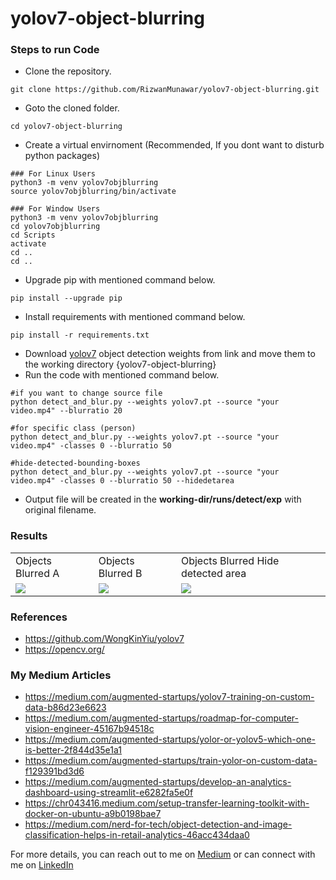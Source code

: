 # yolov7-object-blurring

### Steps to run Code
- Clone the repository.
```
git clone https://github.com/RizwanMunawar/yolov7-object-blurring.git
```
- Goto the cloned folder.
```
cd yolov7-object-blurring
```
- Create a virtual envirnoment (Recommended, If you dont want to disturb python packages)
```
### For Linux Users
python3 -m venv yolov7objblurring
source yolov7objblurring/bin/activate

### For Window Users
python3 -m venv yolov7objblurring
cd yolov7objblurring
cd Scripts
activate
cd ..
cd ..
```
- Upgrade pip with mentioned command below.
```
pip install --upgrade pip
```
- Install requirements with mentioned command below.
```
pip install -r requirements.txt
```
- Download [yolov7](https://github.com/WongKinYiu/yolov7/releases/download/v0.1/yolov7.pt) object detection weights from link and move them to the working directory {yolov7-object-blurring}
- Run the code with mentioned command below.
```
#if you want to change source file
python detect_and_blur.py --weights yolov7.pt --source "your video.mp4" --blurratio 20

#for specific class (person)
python detect_and_blur.py --weights yolov7.pt --source "your video.mp4" -classes 0 --blurratio 50

#hide-detected-bounding-boxes
python detect_and_blur.py --weights yolov7.pt --source "your video.mp4" -classes 0 --blurratio 50 --hidedetarea
```
- Output file will be created in the <b>working-dir/runs/detect/exp</b> with original filename.

### Results
<table>
  <tr>
    <td>Objects Blurred A</td>
    <td>Objects Blurred B</td>
    <td>Objects Blurred Hide detected area</td>
  </tr>
  <tr>
    <td><img src="https://user-images.githubusercontent.com/62513924/186101334-1de03f51-9f64-41fd-b488-b77eb949865d.png"></td>
    <td><img src="https://user-images.githubusercontent.com/62513924/186101348-3b06d516-5507-4548-8efa-9b55564a75fe.png"></td>
    <td><img src="https://user-images.githubusercontent.com/62513924/186102964-59f89ae2-80ac-43c9-ab64-54c607a1cbe9.png"></td>
  </tr>
 </table>


 ### References
 - https://github.com/WongKinYiu/yolov7
 - https://opencv.org/
 
### My Medium Articles
- https://medium.com/augmented-startups/yolov7-training-on-custom-data-b86d23e6623
- https://medium.com/augmented-startups/roadmap-for-computer-vision-engineer-45167b94518c
- https://medium.com/augmented-startups/yolor-or-yolov5-which-one-is-better-2f844d35e1a1
- https://medium.com/augmented-startups/train-yolor-on-custom-data-f129391bd3d6
- https://medium.com/augmented-startups/develop-an-analytics-dashboard-using-streamlit-e6282fa5e0f
- https://chr043416.medium.com/setup-transfer-learning-toolkit-with-docker-on-ubuntu-a9b0198bae7
- https://medium.com/nerd-for-tech/object-detection-and-image-classification-helps-in-retail-analytics-46acc434daa0

For more details, you can reach out to me on [Medium](https://chr043416.medium.com/) or can connect with me on [LinkedIn](https://www.linkedin.com/in/muhammadrizwanmunawar/)
